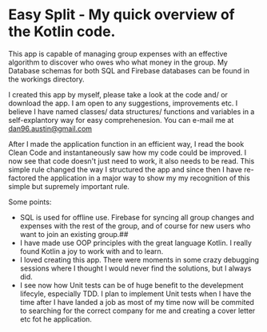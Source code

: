 # Easy Split - My quick overview of the Kotlin code.
This app is capable of managing group expenses with an effective algorithm to discover who owes who what money in the group.
My Database schemas for both SQL and Firebase databases can be found in the workings directory.

I created this app by myself, please take a look at the code and/ or download the app. I am open to any suggestions, improvements etc. I believe I have named classes/ data structures/ functions and variables in a self-explantory way for easy comprehenesion. You can e-mail me at dan96.austin@gmail.com

After I made the application function in an efficient way, I read the book Clean Code and instantaneously saw how my code could be improved. I now see that code doesn't just need to work, it also needs to be read. This simple rule changed the way I structured the app and since then I have re-factored the application in a major way to show my my recognition of this simple but supremely important rule.

Some points:
   - SQL is used for offline use. Firebase for syncing all group changes and expenses with the rest of the group, and of course for new users who want to join an existing group.##
   - I have made use OOP principles with the great language Kotlin. I really found Kotlin a joy to work with and to learn.
   - I loved creating this app. There were moments in some crazy debugging sessions where I thought I would never find the solutions, but I always did. 
   - I see now how Unit tests can be of huge benefit to the develepment lifecyle, especially TDD. I plan to implement Unit tests when I have the time after I have landed a job as       most of my time now will be commited to searching for the correct company for me and creating a cover letter etc fot he application.
